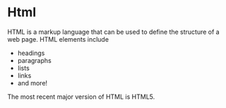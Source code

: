 # Html

HTML is a markup language that can be used to define the structure of a web page. HTML elements include

* headings
* paragraphs
* lists
* links
* and more!

The most recent major version of HTML is HTML5.
